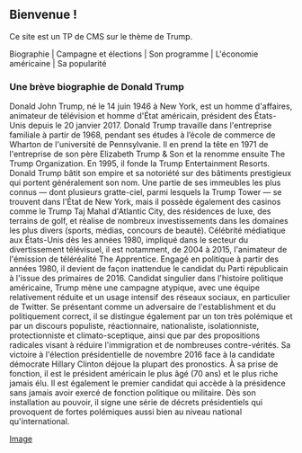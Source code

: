 ## Bienvenue !

Ce site est un TP de CMS sur le thème de Trump.

Biographie | Campagne et élections | Son programme | L'économie américaine | Sa popularité

### Une brève biographie de Donald Trump

Donald John Trump, né le 14 juin 1946 à New York, est un homme d'affaires, animateur de télévision et homme d'État américain, président des États-Unis depuis le 20 janvier 2017.
Donald Trump travaille dans l'entreprise familiale à partir de 1968, pendant ses études à l’école de commerce de Wharton de l'université de Pennsylvanie. Il en prend la tête en 1971 de l'entreprise de son père Elizabeth Trump & Son et la renomme ensuite The Trump Organization. En 1995, il fonde la Trump Entertainment Resorts. Donald Trump bâtit son empire et sa notoriété sur des bâtiments prestigieux qui portent généralement son nom. Une partie de ses immeubles les plus connus — dont plusieurs gratte-ciel, parmi lesquels la Trump Tower — se trouvent dans l'État de New York, mais il possède également des casinos comme le Trump Taj Mahal d'Atlantic City, des résidences de luxe, des terrains de golf, et réalise de nombreux investissements dans les domaines les plus divers (sports, médias, concours de beauté).
Célébrité médiatique aux États-Unis dès les années 1980, impliqué dans le secteur du divertissement télévisuel, il est notamment, de 2004 à 2015, l'animateur de l'émission de téléréalité The Apprentice.
Engagé en politique à partir des années 1980, il devient de façon inattendue le candidat du Parti républicain à l'issue des primaires de 2016. Candidat singulier dans l'histoire politique américaine, Trump mène une campagne atypique, avec une équipe relativement réduite et un usage intensif des réseaux sociaux, en particulier de Twitter. Se présentant comme un adversaire de l'establishment et du politiquement correct, il se distingue également par un ton très polémique et par un discours populiste, réactionnaire, nationaliste, isolationniste, protectionniste et climato-sceptique, ainsi que par des propositions radicales visant à réduire l'immigration et de nombreuses contre-vérités.
Sa victoire à l'élection présidentielle de novembre 2016 face à la candidate démocrate Hillary Clinton déjoue la plupart des pronostics. À sa prise de fonction, il est le président américain le plus âgé (70 ans) et le plus riche jamais élu. Il est également le premier candidat qui accède à la présidence sans jamais avoir exercé de fonction politique ou militaire.
Dès son installation au pouvoir, il signe une série de décrets présidentiels qui provoquent de fortes polémiques aussi bien au niveau national qu'international.

[Image](https://upload.wikimedia.org/wikipedia/commons/thumb/5/56/Donald_Trump_official_portrait.jpg/480px-Donald_Trump_official_portrait.jpg)

